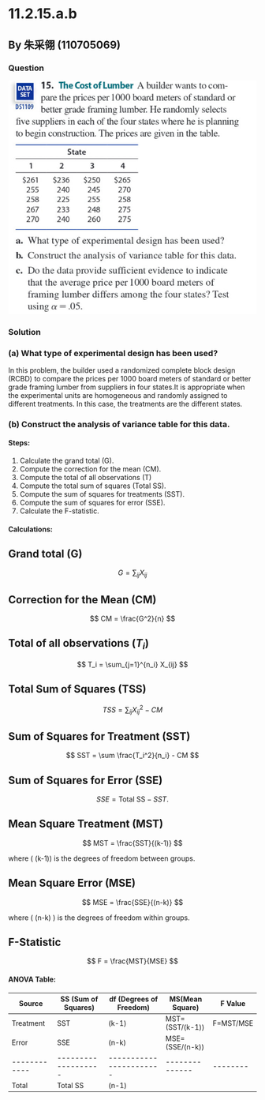 # 11.2.15.a.b

## By 朱采翎 (110705069)

### Question
![image](https://github.com/HWTeng-Course/202402-Statistics/blob/main/Images/ECE52030-3666-4B14-BF18-7C5F08E41914.jpg)

### Solution

### (a) What type of experimental design has been used?

In this problem, the builder used a randomized complete block design (RCBD) to compare the prices per 1000 board meters of standard or better grade framing lumber from suppliers in four states.It is appropriate when the experimental units are homogeneous and randomly assigned to different treatments. In this case, the treatments are the different states.

### (b) Construct the analysis of variance table for this data.

#### Steps:

1. Calculate the grand total (G).
2. Compute the correction for the mean (CM).
3. Compute the total of all observations (T)
4. Compute the total sum of squares (Total SS).
5. Compute the sum of squares for treatments (SST).
6. Compute the sum of squares for error (SSE).
7. Calculate the F-statistic.

#### Calculations:

## Grand total (G)

$$
G = \sum_{ij} X_{ij}
$$

## Correction for the Mean (CM)

$$
CM = \frac{G^2}{n}
$$

## Total of all observations ($T_i$)

$$
T_i = \sum_{j=1}^{n_i} X_{ij}
$$

## Total Sum of Squares (TSS)

$$
TSS = \sum_{ij} X_{ij}^2 - CM
$$

## Sum of Squares for Treatment (SST)

$$
SST =  \sum \frac{T_i^2}{n_i} - CM
$$

## Sum of Squares for Error (SSE)

$$
SSE = \text{Total SS} - SST.
$$

## Mean Square Treatment (MST)

$$
MST = \frac{SST}{(k-1)}
$$

where \( (k-1)) is the degrees of freedom between groups.

## Mean Square Error (MSE)

$$
MSE = \frac{SSE}{(n-k)}
$$

where \( (n-k) \) is the degrees of freedom within groups.

## F-Statistic

$$
F = \frac{MST}{MSE}
$$

#### ANOVA Table:

| Source       | SS (Sum of Squares) | df (Degrees of Freedom) | MS(Mean Square)| F Value  |
| ------------ | ------------------- | ----------------------- | -------------- | -------  |
| Treatment    | SST                 | (k-1)                   | MST=(SST/(k-1))|F=MST/MSE |
| Error        | SSE                 | (n-k)                   | MSE=(SSE/(n-k))|          |
| ------------ | ------------------- | ----------------------- | -------------- | -------- |
| Total        | Total SS            | (n-1)                   |                |          |


